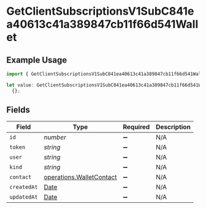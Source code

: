 # GetClientSubscriptionsV1SubC841ea40613c41a389847cb11f66d541Wallet

## Example Usage

```typescript
import { GetClientSubscriptionsV1SubC841ea40613c41a389847cb11f66d541Wallet } from "@dhaba/safepay-ts/models/operations";

let value: GetClientSubscriptionsV1SubC841ea40613c41a389847cb11f66d541Wallet =
  {};
```

## Fields

| Field                                                                                         | Type                                                                                          | Required                                                                                      | Description                                                                                   |
| --------------------------------------------------------------------------------------------- | --------------------------------------------------------------------------------------------- | --------------------------------------------------------------------------------------------- | --------------------------------------------------------------------------------------------- |
| `id`                                                                                          | *number*                                                                                      | :heavy_minus_sign:                                                                            | N/A                                                                                           |
| `token`                                                                                       | *string*                                                                                      | :heavy_minus_sign:                                                                            | N/A                                                                                           |
| `user`                                                                                        | *string*                                                                                      | :heavy_minus_sign:                                                                            | N/A                                                                                           |
| `kind`                                                                                        | *string*                                                                                      | :heavy_minus_sign:                                                                            | N/A                                                                                           |
| `contact`                                                                                     | [operations.WalletContact](../../models/operations/walletcontact.md)                          | :heavy_minus_sign:                                                                            | N/A                                                                                           |
| `createdAt`                                                                                   | [Date](https://developer.mozilla.org/en-US/docs/Web/JavaScript/Reference/Global_Objects/Date) | :heavy_minus_sign:                                                                            | N/A                                                                                           |
| `updatedAt`                                                                                   | [Date](https://developer.mozilla.org/en-US/docs/Web/JavaScript/Reference/Global_Objects/Date) | :heavy_minus_sign:                                                                            | N/A                                                                                           |